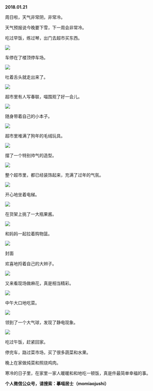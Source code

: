 
          
            
**2018.01.21**

周日啦，天气非常阴，非常冷。

天气预报说今晚要下雪，下一周会非常冷。

吃过早饭，练过琴，出门去超市买东西。



![](img/51001-aa9600048456db73.jpg)




车停在了楼顶停车场。




![](img/51001-65800efac1ffd766.jpg)




吐着舌头就走出来了。




![](img/51001-92427e25c8d058c8.jpg)




超市里有人写春联，喵围观了好一会儿。




![](img/51001-2697b2652d30415b.jpg)




随身带着自己的小本子。




![](img/51001-d901bf7de6e3469c.jpg)




超市里堆满了狗年的毛绒玩具。




![](img/51001-e6abb6fd7f5ea3cd.jpg)




摆了一个特别帅气的造型。




![](img/51001-45c42aa09a851709.jpg)




整个超市里，都已经装饰起来，充满了过年的气氛。




![](img/51001-3e415d0765f42612.jpg)




开心地坐着电梯。




![](img/51001-46967404755bc3c4.jpg)




在货架上挑了一大瓶果酱。




![](img/51001-72ae2597d0cedea8.jpg)




和妈妈一起拉着购物篮。




![](img/51001-b95c3e0973a9d0fd.jpg)

封面


欢喜地捋着自己的大辫子。




![](img/51001-17964015412b122d.jpg)




又来看现场做麻花，真是相当精彩。




![](img/51001-ceb5bf9f77a969ee.jpg)




中午大口地吃菜。




![](img/51001-72366f5fea7449b6.jpg)




领到了一个大气球，发现了静电现象。




![](img/51001-b9f66822b930239a.jpg)




吃过午饭，赶紧回家。

停完车，路过菜市场，买了很多蔬菜和水果。

晚上在家做炖菜和照烧鸡肉。

寒冷的日子里，在家里一家人暖暖和和地吃一顿饭，真是件最简单幸福的事。


**个人微信公众号，请搜索：摹喵居士（momiaojushi）**

          
        